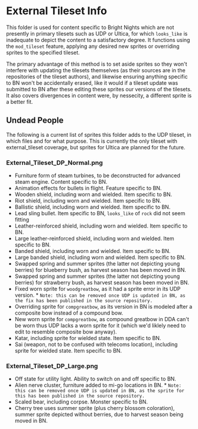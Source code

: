 # External Tileset Info
This folder is used for content specific to Bright Nights which are not presently in primary tilesets such as UDP or Ultica, for which `looks_like` is inadequate to depict the content to a satisfactory degree. It functions using the `mod_tileset` feature, applying any desired new sprites or overriding sprites to the specified tileset.

The primary advantage of this method is to set aside sprites so they won't interfere with updating the tilesets themselves (as their sources are in the repositories of the tileset authors), and likewise ensuring anything specific to BN won't be accidentally erased, like it would if a tileset update was submitted to BN after these editing these sprites our versions of the tilesets. It also covers divergences in content were, by nessecity, a different sprite is a better fit.

## Undead People

The following is a current list of sprites this folder adds to the UDP tileset, in which files and for what purpose. This is currently the only tileset with external_tileset coverage, but sprites for Ultica are planned for the future.

### External_Tileset_DP_Normal.png

* Furniture form of steam turbines, to be deconstructed for advanced steam engine. Content specific to BN.
* Animation effects for bullets in flight. Feature specific to BN.
* Wooden shield, including worn and wielded. Item specific to BN.
* Riot shield, including worn and wielded. Item specific to BN.
* Ballistic shield, including worn and wielded. Item specific to BN.
* Lead sling bullet. Item specific to BN, `looks_like` of `rock` did not seem fitting
* Leather-reinforced shield, including worn and wielded. Item specific to BN.
* Large leather-reinforced shield, including worn and wielded. Item specific to BN.
* Banded shield, including worn and wielded. Item specific to BN.
* Large banded shield, including worn and wielded. Item specific to BN.
* Swapped spring and summer sprites (the latter not depicting young berries) for blueberry bush, as harvest season has been moved in BN.
* Swapped spring and summer sprites (the latter not depicting young berries) for strawberry bush, as harvest season has been moved in BN.
* Fixed worn sprite for `woodgreatbow`, as it had a sprite error in its UDP version. * `Note: this can be removed once UDP is updated in BN, as the fix has been published in the source repository.`
* Overriding sprite for `compgreatbow`, as its version in BN is modeled after a composite bow instead of a compound bow.
* New worn sprite for `compgreatbow`, as compound greatbow in DDA can't be worn thus UDP lacks a worn sprite for it (which we'd liklely need to edit to resemble composite bow anyway).
* Katar, including sprite for wielded state. Item specific to BN.
* Sai (weapon, not to be confused with telecoms location), including sprite for wielded state. Item specific to BN.

### External_Tileset_DP_Large.png

* Off state for utility light. Ability to switch on and off specific to BN.
* Alien nerve cluster, furniture added to mi-go locations in BN. * `Note: this can be removed once UDP is updated in BN, as the sprite for this has been published in the source repository.`
* Scaled bear, including corpse. Monster specific to BN.
* Cherry tree uses summer sprite (plus cherry blossom coloration), summer sprite depicted without berries, due to harvest season being moved in BN.
